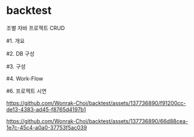 # backtest

조별 자바 프로젝트 CRUD

#1. 개요

#2. DB 구성

#3. 구성

#4. Work-Flow

#6. 프로젝트 시연

https://github.com/Wonrak-Choi/backtest/assets/137736890/f91200cc-de13-4383-ad45-f8765d4197b1

https://github.com/Wonrak-Choi/backtest/assets/137736890/66d88cea-1e7c-45c4-a0a0-37753f5ac039
